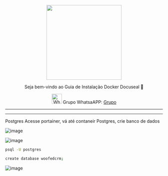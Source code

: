 <p align="center">
<img src="https://cwmkt.com.br/wp-content/uploads/2024/04/logo_github.png" width="240" />
<p align="center">Seja bem-vindo ao Guia de Instalação Docker Docuseal 🚀</p>
</p>
  
<p align="center">
<img src="https://whatsapp.com/favicon.ico" alt="WhatsAPP-logo" width="32" />
<span>Grupo WhatsaAPP: </span>
<a href="https://chat.whatsapp.com/K0HnkUZ41CYL8txpPWx2hO" target="_blank">Grupo</a>
</p>

<hr />
<hr />

Postgres
Acesse portainer, vá até contaneir Postgres, crie banco de dados

![image](https://github.com/cwmkt/woofedcrm/assets/91642837/503bf33f-ff42-4fe5-9a8f-a98e2d80d6e4)

![image](https://github.com/cwmkt/woofedcrm/assets/91642837/67eb98c2-f7e7-4f27-ae9d-1befc672edcf)


```bash
psql -U postgres
```

```bash
create database woofedcrm;
```

![image](https://github.com/cwmkt/woofedcrm/assets/91642837/09cf38c6-7c59-4a2f-a2f2-e37341d9d15e)



